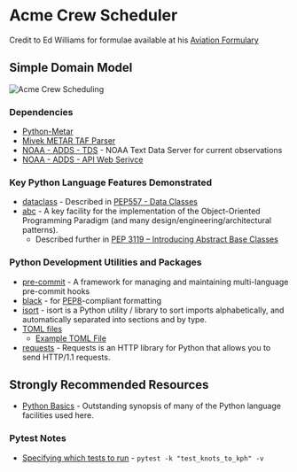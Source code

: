 # Acme Crew Scheduler

Credit to Ed Williams for formulae available at his [Aviation Formulary](https://edwilliams.org/avform147.htm)

## Simple Domain Model

![Acme Crew Scheduling](https://i.imgur.com/Axqkd0O.png)

### Dependencies

* [Python-Metar](https://github.com/python-metar/python-metar)
* [Mivek METAR TAF Parser](https://github.com/mivek/python-metar-taf-parser)
* [NOAA - ADDS - TDS](https://aviationweather.gov/dataserver) - NOAA Text Data Server for current observations
* [NOAA - ADDS - API Web Serivce](https://www.weather.gov/documentation/services-web-api)

### Key Python Language Features Demonstrated
* [dataclass](https://docs.python.org/3/library/dataclasses.html#module-dataclasses) - Described in [PEP557 - Data Classes](https://peps.python.org/pep-0557/)
* [abc](https://docs.python.org/3/library/abc.html) - A key facility for the implementation of the Object-Oriented Programming Paradigm (and many design/engineering/architectural patterns).
    * Described further in [PEP 3119 – Introducing Abstract Base Classes](https://peps.python.org/pep-3119/)

### Python Development Utilities and Packages
* [pre-commit](https://pre-commit.com/) - A framework for managing and maintaining multi-language pre-commit hooks
* [black](https://github.com/psf/black) - for [PEP8](https://peps.python.org/pep-0008/)-compliant formatting
* [isort](https://pycqa.github.io/isort/index.html) - isort is a Python utility / library to sort imports alphabetically, and automatically separated into sections and by type.
* [TOML files](https://peps.python.org/pep-0518/)
    * [Example TOML File](https://martin-thoma.com/pyproject-toml/)
* [requests](https://docs.python-requests.org/en/latest/) - Requests is an HTTP library for Python that  allows you to send HTTP/1.1 requests.

## Strongly Recommended Resources

* [Python Basics](https://pythonbasics.org/) - Outstanding synopsis of many of the Python language facilities used here.

### Pytest Notes

* [Specifying which tests to run](https://docs.pytest.org/en/7.0.x/how-to/usage.html) - `pytest -k "test_knots_to_kph" -v`
